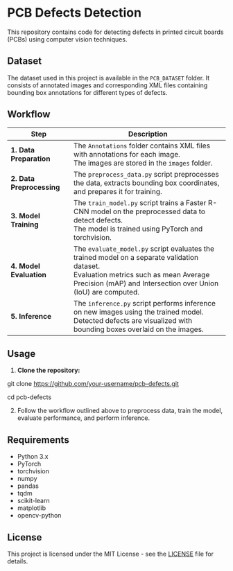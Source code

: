 # PCB Defects Detection

This repository contains code for detecting defects in printed circuit boards (PCBs) using computer vision techniques.

## Dataset

The dataset used in this project is available in the `PCB_DATASET` folder. It consists of annotated images and corresponding XML files containing bounding box annotations for different types of defects.

## Workflow

| Step                | Description                                                                                    |
|---------------------|------------------------------------------------------------------------------------------------|
| **1. Data Preparation** | The `Annotations` folder contains XML files with annotations for each image.<br>The images are stored in the `images` folder. |
| **2. Data Preprocessing** | The `preprocess_data.py` script preprocesses the data, extracts bounding box coordinates, and prepares it for training. |
| **3. Model Training** | The `train_model.py` script trains a Faster R-CNN model on the preprocessed data to detect defects.<br>The model is trained using PyTorch and torchvision. |
| **4. Model Evaluation** | The `evaluate_model.py` script evaluates the trained model on a separate validation dataset.<br>Evaluation metrics such as mean Average Precision (mAP) and Intersection over Union (IoU) are computed. |
| **5. Inference** | The `inference.py` script performs inference on new images using the trained model.<br>Detected defects are visualized with bounding boxes overlaid on the images. |

## Usage

1. **Clone the repository:**

git clone https://github.com/your-username/pcb-defects.git

cd pcb-defects

2. Follow the workflow outlined above to preprocess data, train the model, evaluate performance, and perform inference.

## Requirements

- Python 3.x
- PyTorch
- torchvision
- numpy
- pandas
- tqdm
- scikit-learn
- matplotlib
- opencv-python

## License

This project is licensed under the MIT License - see the [LICENSE](LICENSE) file for details.
